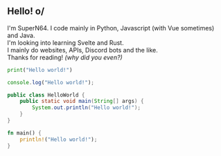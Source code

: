 ## Hello! o/
I'm SuperN64. I code mainly in Python, Javascript (with Vue sometimes) and Java.  
I'm looking into learning Svelte and Rust.  
I mainly do websites, APIs, Discord bots and the like.  
Thanks for reading! *(why did you even?)*

```python
print("Hello world!")
```
```js
console.log("Hello world!");
```
```java
public class HelloWorld {
    public static void main(String[] args) {
        System.out.println("Hello world!");
    }
}
```
```rust
fn main() {
    println!("Hello world!");
}
```
